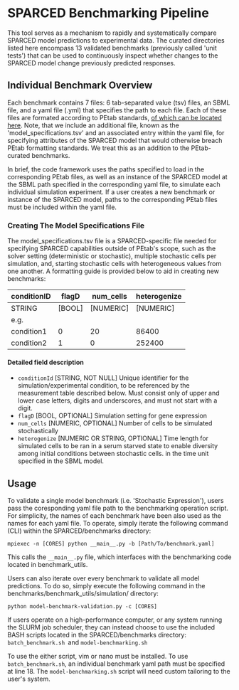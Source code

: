 # SPARCED Benchmarking Pipeline

This tool serves as a mechanism to rapidly and systematically compare SPARCED model predictions to experimental data. The curated directories listed here encompass 13 validated benchmarks (previously called 'unit tests') that can be used to continuously inspect whether changes to the SPARCED model change previously predicted responses.

## Individual Benchmark Overview

Each benchmark contains 7 files: 6 tab-separated value (tsv) files, an SBML file, and a yaml file (.yml) that specifies the path to each file. Each of these files are formated according to PEtab standards, [of which can be located here](https://petab.readthedocs.io/en/latest/). Note, that we include an additional file, known as the 'model_specifications.tsv' and an associated entry within the yaml file, for specifying attributes of the SPARCED model that would otherwise breach PEtab formatting standards. We treat this as an addition to the PEtab-curated benchmarks.

In brief, the code framework uses the paths specified to load in the corresponding PEtab files, as well as an instance of the SPARCED model at the SBML path specified in the corresponding yaml file, to simulate each individual simulation experiment. If a user creates a new benchmark or instance of the SPARCED model, paths to the corresponding PEtab files must be included within the yaml file.

### Creating The Model Specifications File

The model_specifications.tsv file is a SPARCED-specific file needed for specifying SPARCED capabilities outside of PEtab's scope, such as the solver setting (deterministic or stochastic), multiple stochastic cells per simulation, and, starting stochastic cells with heterogeneous values from one another. A formatting guide is provided below to aid in creating new benchmarks:

| conditionID | flagD  | num_cells | heterogenize |
| ----------- | ------ | --------- | ------------ |
| STRING      | [BOOL] | [NUMERIC] | [NUMERIC]    |
| e.g.        |        |           |              |
| condition1  | 0      | 20        | 86400        |
| condition2  | 1      | 0         | 252400       |

#### Detailed field description

* `conditionId` [STRING, NOT NULL]
  Unique identifier for the simulation/experimental condition, to be referenced by the measurement table described below. Must consist only of upper and lower case letters, digits and underscores, and must not start with a digit.
* `flagD` [BOOL, OPTIONAL]
  Simulation setting for gene expression
* `num_cells` [NUMERIC, OPTIONAL]
  Number of cells to be simulated stochastically
* `heterogenize` [NUMERIC OR STRING, OPTIONAL]
  Time length for simulated cells to be ran in a serum starved state to enable diversity among initial conditions between stochastic cells. in the time unit specified in the SBML model.

## Usage

To validate a single model benchmark (i.e. 'Stochastic Expression'), users pass the coresponding yaml file path to the benchmarking operation script. For simplicity, the names of each benchmark have been also used as the names for each yaml file. To operate, simply iterate the following command (CLI) within the SPARCED/benchmarks directory:

```
mpiexec -n [CORES] python __main__.py -b [Path/To/benchmark.yaml]
```

This calls the `__main__.py` file, which interfaces with the benchmarking code located in benchmark_utils.

Users can also iterate over every benchmark to validate all model predictions. To do so, simply execute the following command in the benchmarks/benchmark_utils/simulation/ directory:

```
python model-benchmark-validation.py -c [CORES]
```

If users operate on a high-performance computer, or any system running the SLURM job scheduler, they can instead choose to use the included BASH scripts located in the SPARCED/benchmarks directory: `batch_benchmark.sh `and `model-benchmarking.sh`

To use the either script, vim or nano must be installed. To use `batch_benchmark.sh`, an individual benchmark yaml path must be specified at line 18. The `model-benchmarking.sh` script will need custom tailoring to the user's system.
